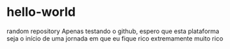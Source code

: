 # hello-world
random repository
Apenas testando o github, espero que esta plataforma seja o início de uma jornada 
em que eu fique rico extremamente muito rico
